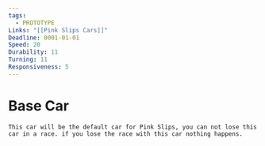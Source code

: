 ```yaml
---
tags:
  - PROTOTYPE
Links: "[[Pink Slips Cars]]"
Deadline: 0001-01-01
Speed: 20
Durability: 11
Turning: 11
Responsiveness: 5
---
```


# Base Car
	This car will be the default car for Pink Slips, you can not lose this car in a race. if you lose the race with this car nothing happens.

